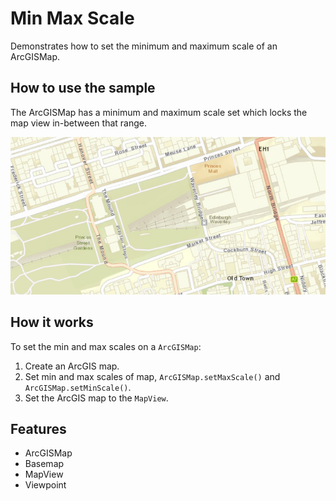 <h1>Min Max Scale</h1>

<p>Demonstrates how to set the minimum and maximum scale of an ArcGISMap.</p>

<h2>How to use the sample</h2>

<p>The ArcGISMap has a minimum and maximum scale set which locks the map view in-between that range.</p>

<p><img src="MinMaxScale.png"/></p>

<h2>How it works</h2>

<p>To set the min and max scales on a <code>ArcGISMap</code>:</p>

<ol>
    <li>Create an ArcGIS map.  </li>
    <li>Set min and max scales of map, <code>ArcGISMap.setMaxScale()</code> and <code>ArcGISMap.setMinScale()</code>.</li>
    <li>Set the ArcGIS map to the <code>MapView</code>.</li>
</ol>

<h2>Features</h2>

<ul>
    <li>ArcGISMap</li>
    <li>Basemap</li>
    <li>MapView</li>
    <li>Viewpoint</li>
</ul>


